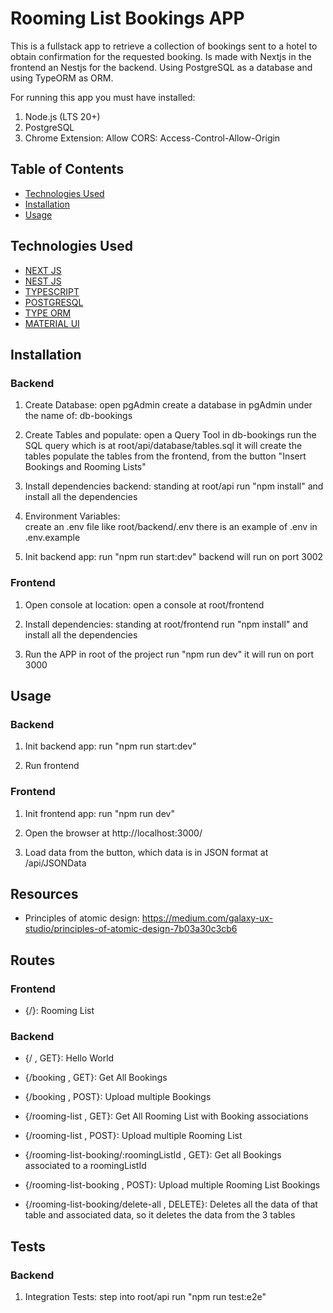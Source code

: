 
# Rooming List Bookings APP

This is a fullstack app to retrieve a collection of bookings sent to a hotel to obtain confirmation for the requested booking.
Is made with Nextjs in the frontend an Nestjs for the backend. Using PostgreSQL as a database and using TypeORM as ORM.

For running this app you must have installed:
1. Node.js (LTS 20+)
2. PostgreSQL
3. Chrome Extension: Allow CORS: Access-Control-Allow-Origin


## Table of Contents

- [Technologies Used](#technologies-used)
- [Installation](#installation)
- [Usage](#usage)


## Technologies Used

- [ NEXT JS ](https://nextjs.org/docs)
- [ NEST JS ](https://nestjs.com/)
- [ TYPESCRIPT ](https://www.typescriptlang.org/)
- [ POSTGRESQL ](https://www.postgresql.org/docs/)
- [ TYPE ORM ](https://typeorm.io/)
- [ MATERIAL UI ](https://redis.io/es/)

## Installation

### Backend
1. Create Database: 
   open pgAdmin
   create a database in pgAdmin under the name of: db-bookings 

2. Create Tables and populate: 
   open a Query Tool in db-bookings
   run the SQL query which is at root/api/database/tables.sql
   it will create the tables
   populate the tables from the frontend, from the button "Insert Bookings and Rooming Lists"

3. Install dependencies backend:
   standing at root/api
   run "npm install" and install all the dependencies

4. Environment Variables:   
   create an .env file like root/backend/.env
   there is an example of .env in .env.example 

4. Init backend app:
   run "npm run start:dev"
   backend will run on port 3002

### Frontend
1. Open console at location: 
   open a console at root/frontend

2. Install dependencies:
   standing at root/frontend
   run "npm install" and install all the dependencies

3. Run the APP
   in root of the project run "npm run dev"
   it will run on port 3000

## Usage
### Backend
1. Init backend app:
   run "npm run start:dev"

2. Run frontend

### Frontend
1. Init frontend app:
   run "npm run dev"

2. Open the browser at http://localhost:3000/

3. Load data from the button, which data is in JSON format at /api/JSONData

## Resources

- Principles of atomic design: https://medium.com/galaxy-ux-studio/principles-of-atomic-design-7b03a30c3cb6


## Routes

### Frontend
- {/}: Rooming List 


### Backend
- {/ , GET}: Hello World

- {/booking , GET}: Get All Bookings
- {/booking , POST}: Upload multiple Bookings

- {/rooming-list , GET}: Get All Rooming List with Booking associations 
- {/rooming-list , POST}: Upload multiple Rooming List

- {/rooming-list-booking/:roomingListId , GET}: Get all Bookings associated to a roomingListId
- {/rooming-list-booking , POST}: Upload multiple Rooming List Bookings
- {/rooming-list-booking/delete-all , DELETE}: Deletes all the data of that table and associated data, so it deletes the data from the 3 tables


## Tests

### Backend
1. Integration Tests: 
   step into root/api
   run "npm run test:e2e"


